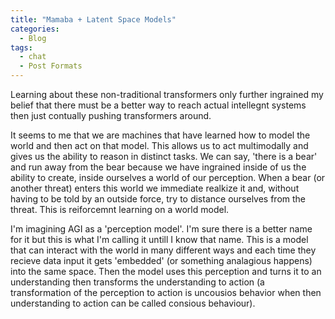 ```yaml
---
title: "Mamaba + Latent Space Models"
categories:
  - Blog
tags:
  - chat
  - Post Formats
---
```


Learning about these non-traditional transformers only further ingrained my belief that there must be a better way to reach actual intellegnt systems then just contually pushing transformers around. 

It seems to me that we are machines that have learned how to model the world and then act on that model. This allows us to act multimodally and gives us the ability to reason in distinct tasks. We can say, 'there is a bear' and run away from the bear because we have ingrained inside of us the ability to create, inside ourselves a world of our perception. When a bear (or another threat) enters this world we immediate realkize it and, without having to be told by an outside force, try to distance ourselves from the threat. This is reiforcemnt learning on a world model. 

I'm imagining AGI as a 'perception model'. I'm sure there is a better name for it but this is what I'm calling it untill I know that name. This is a model that can interact with the world in many different ways and each time they recieve data input it gets 'embedded' (or something analagious happens) into the same space. Then the model uses this perception and turns it to an understanding then transforms the understanding to action (a transformation of the perception to action is uncousios behavior when then understanding to action can be called consious behaviour).
